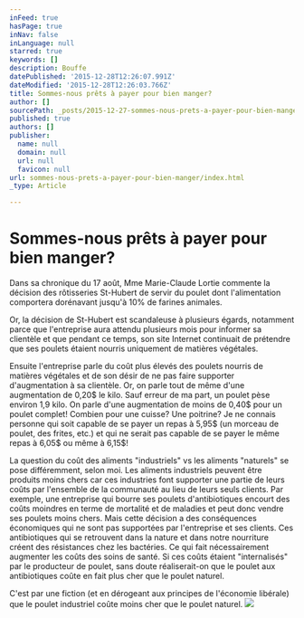 ```yaml
---
inFeed: true
hasPage: true
inNav: false
inLanguage: null
starred: true
keywords: []
description: Bouffe
datePublished: '2015-12-28T12:26:07.991Z'
dateModified: '2015-12-28T12:26:03.766Z'
title: Sommes-nous prêts à payer pour bien manger?
author: []
sourcePath: _posts/2015-12-27-sommes-nous-prets-a-payer-pour-bien-manger.md
published: true
authors: []
publisher:
  name: null
  domain: null
  url: null
  favicon: null
url: sommes-nous-prets-a-payer-pour-bien-manger/index.html
_type: Article

---
```

# Sommes-nous prêts à payer pour bien manger?

Dans sa chronique du 17 août, Mme Marie-Claude Lortie commente la décision des rôtisseries St-Hubert de servir du poulet dont l'alimentation comportera dorénavant jusqu'à 10% de farines animales. 

Or, la décision de St-Hubert est scandaleuse à plusieurs égards, notamment parce que l'entreprise aura attendu plusieurs mois pour informer sa clientèle et que pendant ce temps, son site Internet continuait de prétendre que ses poulets étaient nourris uniquement de matières végétales. 

Ensuite l'entreprise parle du coût plus élevés des poulets nourris de matières végétales et de son désir de ne pas faire supporter d'augmentation à sa clientèle. Or, on parle tout de même d'une augmentation de 0,20$ le kilo. Sauf erreur de ma part, un poulet pèse environ 1,9 kilo. On parle d'une augmentation de moins de 0,40$ pour un poulet complet! Combien pour une cuisse? Une poitrine? Je ne connais personne qui soit capable de se payer un repas à 5,95$ (un morceau de poulet, des frites, etc.) et qui ne serait pas capable de se payer le même repas à 6,05$ ou même à 6,15$! 

La question du coût des aliments "industriels" vs les aliments "naturels" se pose différemment, selon moi. Les aliments industriels peuvent être produits moins chers car ces industries font supporter une partie de leurs coûts par l'ensemble de la communauté au lieu de leurs seuls clients. Par exemple, une entreprise qui bourre ses poulets d'antibiotiques encourt des coûts moindres en terme de mortalité et de maladies et peut donc vendre ses poulets moins chers. Mais cette décision a des conséquences économiques qui ne sont pas supportées par l'entreprise et ses clients. Ces antibiotiques qui se retrouvent dans la nature et dans notre nourriture créent des résistances chez les bactéries. Ce qui fait nécessairement augmenter les coûts des soins de santé. Si ces coûts étaient "internalisés" par le producteur de poulet, sans doute réaliserait-on que le poulet aux antibiotiques coûte en fait plus cher que le poulet naturel. 

C'est par une fiction (et en dérogeant aux principes de l'économie libérale) que le poulet industriel coûte moins cher que le poulet naturel.
![](https://the-grid-user-content.s3-us-west-2.amazonaws.com/c47fa2fe-62a6-4a24-9429-c6a0baf18897.jpg)
